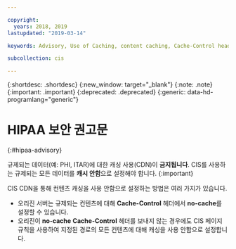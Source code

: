 ```yaml
---

copyright:
  years: 2018, 2019
lastupdated: "2019-03-14"

keywords: Advisory, Use of Caching, content caching, Cache-Control header

subcollection: cis

---
```


{:shortdesc: .shortdesc}
{:new_window: target="_blank"}
{:note: .note}
{:important: .important}
{:deprecated: .deprecated}
{:generic: data-hd-programlang="generic"}

# HIPAA 보안 권고문
{:#hipaa-advisory}

규제되는 데이터(예: PHI, ITAR)에 대한 캐싱 사용(CDN)이 **금지됩니다**. CIS를 사용하는 규제되는 모든 데이터를 **캐시 안함**으로 설정해야 합니다.
{:important}

CIS CDN을 통해 컨텐츠 캐싱을 사용 안함으로 설정하는 방법은 여러 가지가 있습니다. 
- 오리진 서버는 규제되는 컨텐츠에 대해 **Cache-Control** 헤더에서 **no-cache**를 설정할 수 있습니다.
- 오리진이 **no-cache** **Cache-Control** 헤더를 보내지 않는 경우에도 CIS 페이지 규칙을 사용하여 지정된 경로의 모든 컨텐츠에 대해 캐싱을 사용 안함으로 설정합니다. 
